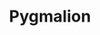 ---
title: Pygmalion
year: 1947
opening_date: 1947-05-23
closing_date: 1947-05-30
layout: productions
featured_image: 
image_caption:
image_credit:
playbill: 
category: 
Theatre: Theatre Jacksonville
Venue: Little Theatre
cast:
  Alfred Doolittle: Roy Meischner
  Another Bystander: Walter Feuer
  Bystander:
    - C. Eugene Sayre
    - Catherine Nicholl
    - Dorothy Ann Marsh
    - Irma Jean Manning
    - Maurice Blitch
    - Paul G. Oxford
    - Ronald Gibson
    - Sharon Hopkins
  Clara Eynsford Hill: Myra Nicholl
  Colonel Pickering: Burdette Garrison
  Eliza Doolittle: Marion Albinson Conner
  Freddy Eynsford Hill: James Drummond
  Henry Higgins: Charles J. Broyles
  Mrs. Eynsford Hill: Kathleen Knight
  Mrs. Higgins: Jean Carlson
  Mrs. Pearce: Carolina Rawls
  Parlor-Maid: Dorothy Ann Marsh
  Taxi Driver: Otis Miller
crew:
  Assistant Stage Manager: Ruth Buell
  Director: L. Bramer Carlson
  Lighting controls: Audrey Forbes
  Make-up:
    - Bernice Smith
    - Beverly Adams
    - Jane Lovett
    - Mickey Meischner
    - Nina Branch
  Photographs in Lobby: Loyd G. Sandgren
  Properties:
    - Barbara Stegner
    - Helen Kriebs
    - Herschel Duval
    - Mary Garcia
    - Su Hawkins
  Scene painting and construction:
    - Bernie Adams
    - Beverly Adams
    - Carole Henning
    - David Salter
    - Edith Vaughn
    - Edward Keisling
    - Elsie Foreman
    - Eugene Patton
    - Irma Jean Manning
    - Mary Garcia
    - Mickey Meischner
    - Nina Branch
    - Peggy Connelly
    - Su Hawkins
    - Vivienne Salter
  Scene Shifting:
    - Bernie Adams
    - Billy Cobb
    - C. Eugene Sayre
    - Eugene Patton
    - Maurice Blitch
    - Otis Miller
    - Ronald Gibson
  Set and Lighting Design: Duke LeBrun
  Sound Effects: Sven Koller
  Stage Manager: Connie Buchwald
  Wardrobe:
    - Edna Stegner
    - Helen Fitch
    - Vivienne Salter
    - Vonnie Patton
---